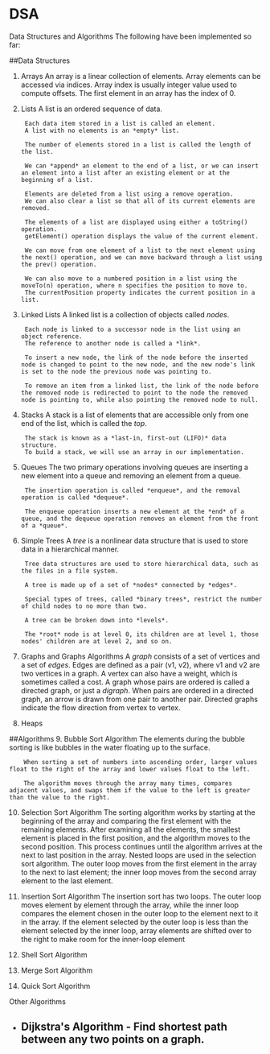# DSA
Data Structures and Algorithms
The following have been implemented so far:

##Data Structures
1. Arrays
		An array is a linear collection of elements.
		Array elements can be accessed via indices.
		Array index is usually integer value used to compute offsets.
		The first element in an array has the index of 0.

2. Lists
		A list is an ordered sequence of data.

		Each data item stored in a list is called an element.
		A list with no elements is an *empty* list.

		The number of elements stored in a list is called the length of the list.

		We can *append* an element to the end of a list, or we can insert an element into a list after an existing element or at the beginning of a list.

		Elements are deleted from a list using a remove operation.
		We can also clear a list so that all of its current elements are removed.

		The elements of a list are displayed using either a toString() operation.
		getElement() operation displays the value of the current element.

		We can move from one element of a list to the next element using the next() operation, and we can move backward through a list using the prev() operation.

		We can also move to a numbered position in a list using the moveTo(n) operation, where n specifies the position to move to.
		The currentPosition property indicates the current position in a list.

3. Linked Lists
		A linked list is a collection of objects called *nodes*.

		Each node is linked to a successor node in the list using an object reference.
		The reference to another node is called a *link*.

		To insert a new node, the link of the node before the inserted node is changed to point to the new node, and the new node's link is set to the node the previous node was pointing to.

		To remove an item from a linked list, the link of the node before the removed node is redirected to point to the node the removed node is pointing to, while also pointing the removed node to null.

4. Stacks
		A stack is a list of elements that are accessible only from one end of the list, which is called the *top*.

		The stack is known as a *last-in, first-out (LIFO)* data structure.
		To build a stack, we will use an array in our implementation.

5. Queues
		The two primary operations involving queues are inserting a new element into a queue and removing an element from a queue.

		The insertion operation is called *enqueue*, and the removal operation is called *dequeue*.

		The enqueue operation inserts a new element at the *end* of a queue, and the dequeue operation removes an element from the front of a *queue*.

6. Simple Trees
		A *tree* is a nonlinear data structure that is used to store data in a hierarchical manner.

		Tree data structures are used to store hierarchical data, such as the files in a file system.

		A tree is made up of a set of *nodes* connected by *edges*.

		Special types of trees, called *binary trees*, restrict the number of child nodes to no more than two.

		A tree can be broken down into *levels*.

		The *root* node is at level 0, its children are at level 1, those nodes' children are at level 2, and so on.


7. Graphs and Graphs Algorithms
		A *graph* consists of a set of vertices and a set of *edges*.
		Edges are defined as a pair (v1, v2), where v1 and v2 are two vertices in a graph. A vertex can also have a weight, which is sometimes called a cost.
		A graph whose pairs are ordered is called a directed graph, or just a *digraph*. When pairs are ordered in a directed graph, an arrow is drawn from one pair to another pair.
		Directed graphs indicate the flow direction from vertex to vertex.

8. Heaps

##Algorithms
9. Bubble Sort Algorithm
		The elements during the bubble sorting is like bubbles in the water floating up to the surface.

		When sorting a set of numbers into ascending order, larger values float to the right of the array and lower values float to the left.

		The algorithm moves through the array many times, compares adjacent values, and swaps them if the value to the left is greater than the value to the right.

10. Selection Sort Algorithm
		The sorting algorithm works by starting at the beginning of the array and comparing the first element with the remaining elements.
		After examining all the elements, the smallest element is placed in the first position, and the algorithm moves to the second position.
		This process continues until the algorithm arrives at the next to last position in the array.
		Nested loops are used in the selection sort algorithm.
		The outer loop moves from the first element in the array to the next to last element; the inner loop moves from the second array element to the last element.

11. Insertion Sort Algorithm
			The insertion sort has two loops. The outer loop moves element by element through
			the array, while the inner loop compares the element chosen in the outer loop to the
			element next to it in the array.
			If the element selected by the outer loop is less than the
			element selected by the inner loop, array elements are shifted over to the right to make
			room for the inner-loop element

12. Shell Sort Algorithm

13. Merge Sort Algorithm

14. Quick Sort Algorithm

Other Algorithms
  - Dijkstra's Algorithm - Find shortest path between any two points on a graph.
	-
